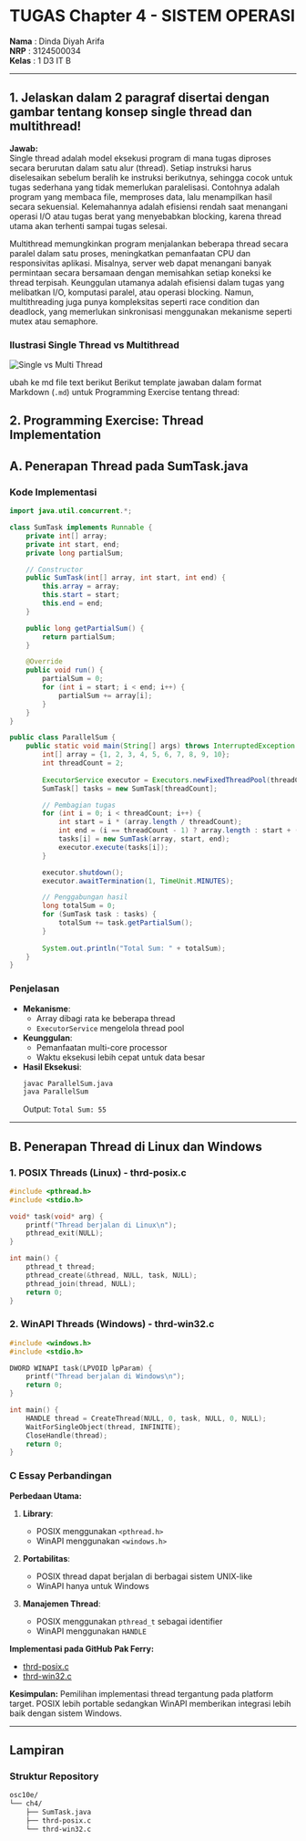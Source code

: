 # TUGAS Chapter 4 - SISTEM OPERASI

**Nama** : Dinda Diyah Arifa  
**NRP** : 3124500034  
**Kelas** : 1 D3 IT B

---

## 1. Jelaskan dalam 2 paragraf disertai dengan gambar tentang konsep single thread dan multithread!

**Jawab:**  
Single thread adalah model eksekusi program di mana tugas diproses secara berurutan dalam satu alur (thread). Setiap instruksi harus diselesaikan sebelum beralih ke instruksi berikutnya, sehingga cocok untuk tugas sederhana yang tidak memerlukan paralelisasi. Contohnya adalah program yang membaca file, memproses data, lalu menampilkan hasil secara sekuensial. Kelemahannya adalah efisiensi rendah saat menangani operasi I/O atau tugas berat yang menyebabkan blocking, karena thread utama akan terhenti sampai tugas selesai.

Multithread memungkinkan program menjalankan beberapa thread secara paralel dalam satu proses, meningkatkan pemanfaatan CPU dan responsivitas aplikasi. Misalnya, server web dapat menangani banyak permintaan secara bersamaan dengan memisahkan setiap koneksi ke thread terpisah. Keunggulan utamanya adalah efisiensi dalam tugas yang melibatkan I/O, komputasi paralel, atau operasi blocking. Namun, multithreading juga punya kompleksitas seperti race condition dan deadlock, yang memerlukan sinkronisasi menggunakan mekanisme seperti mutex atau semaphore.

### Ilustrasi Single Thread vs Multithread

![Single vs Multi Thread](https://www.mahirkoding.com/wp-content/uploads/2017/11/Review_Singlevs.Multi-ThreadedProcesses.jpg)

ubah ke md file text berikut Berikut template jawaban dalam format Markdown (`.md`) untuk Programming Exercise tentang thread:

## 2. Programming Exercise: Thread Implementation

## A. Penerapan Thread pada SumTask.java

### Kode Implementasi
```java
import java.util.concurrent.*;

class SumTask implements Runnable {
    private int[] array;
    private int start, end;
    private long partialSum;

    // Constructor
    public SumTask(int[] array, int start, int end) {
        this.array = array;
        this.start = start;
        this.end = end;
    }

    public long getPartialSum() {
        return partialSum;
    }

    @Override
    public void run() {
        partialSum = 0;
        for (int i = start; i < end; i++) {
            partialSum += array[i];
        }
    }
}

public class ParallelSum {
    public static void main(String[] args) throws InterruptedException {
        int[] array = {1, 2, 3, 4, 5, 6, 7, 8, 9, 10};
        int threadCount = 2;
        
        ExecutorService executor = Executors.newFixedThreadPool(threadCount);
        SumTask[] tasks = new SumTask[threadCount];

        // Pembagian tugas
        for (int i = 0; i < threadCount; i++) {
            int start = i * (array.length / threadCount);
            int end = (i == threadCount - 1) ? array.length : start + (array.length / threadCount);
            tasks[i] = new SumTask(array, start, end);
            executor.execute(tasks[i]);
        }

        executor.shutdown();
        executor.awaitTermination(1, TimeUnit.MINUTES);

        // Penggabungan hasil
        long totalSum = 0;
        for (SumTask task : tasks) {
            totalSum += task.getPartialSum();
        }
        
        System.out.println("Total Sum: " + totalSum);
    }
}
```

### Penjelasan
- **Mekanisme**:
  - Array dibagi rata ke beberapa thread
  - `ExecutorService` mengelola thread pool
- **Keunggulan**:
  - Pemanfaatan multi-core processor
  - Waktu eksekusi lebih cepat untuk data besar
- **Hasil Eksekusi**:
  ```bash
  javac ParallelSum.java
  java ParallelSum
  ```
  Output: `Total Sum: 55`

---

## B. Penerapan Thread di Linux dan Windows

### 1. POSIX Threads (Linux) - thrd-posix.c
```c
#include <pthread.h>
#include <stdio.h>

void* task(void* arg) {
    printf("Thread berjalan di Linux\n");
    pthread_exit(NULL);
}

int main() {
    pthread_t thread;
    pthread_create(&thread, NULL, task, NULL);
    pthread_join(thread, NULL);
    return 0;
}
```

### 2. WinAPI Threads (Windows) - thrd-win32.c
```c
#include <windows.h>
#include <stdio.h>

DWORD WINAPI task(LPVOID lpParam) {
    printf("Thread berjalan di Windows\n");
    return 0;
}

int main() {
    HANDLE thread = CreateThread(NULL, 0, task, NULL, 0, NULL);
    WaitForSingleObject(thread, INFINITE);
    CloseHandle(thread);
    return 0;
}
```

### C Essay Perbandingan

**Perbedaan Utama:**
1. **Library**:
   - POSIX menggunakan `<pthread.h>`
   - WinAPI menggunakan `<windows.h>`

2. **Portabilitas**:
   - POSIX thread dapat berjalan di berbagai sistem UNIX-like
   - WinAPI hanya untuk Windows

3. **Manajemen Thread**:
   - POSIX menggunakan `pthread_t` sebagai identifier
   - WinAPI menggunakan `HANDLE`

**Implementasi pada GitHub Pak Ferry:**
- [thrd-posix.c](https://github.com/ferryastika/osc10e/blob/master/ch4/thrd-posix.c)
- [thrd-win32.c](https://github.com/ferryastika/osc10e/blob/master/ch4/thrd-win32.c)

**Kesimpulan:**
Pemilihan implementasi thread tergantung pada platform target. POSIX lebih portable sedangkan WinAPI memberikan integrasi lebih baik dengan sistem Windows.

---

## Lampiran

### Struktur Repository
```bash
osc10e/
└── ch4/
    ├── SumTask.java
    ├── thrd-posix.c
    └── thrd-win32.c
```

